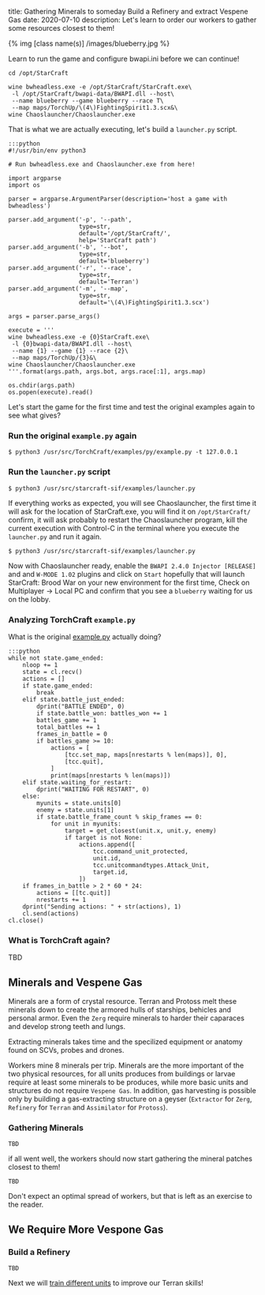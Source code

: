 title:  Gathering Minerals to someday Build a Refinery and extract Vespene Gas
date: 2020-07-10
description: Let's learn to order our workers to gather some resources closest to them!

{% img [class name(s)] /images/blueberry.jpg %}

Learn to run the game and configure bwapi.ini before we can continue!

```
cd /opt/StarCraft
```

```
wine bwheadless.exe -e /opt/StarCraft/StarCraft.exe\
 -l /opt/StarCraft/bwapi-data/BWAPI.dll --host\
 --name blueberry --game blueberry --race T\
 --map maps/TorchUp/\(4\)FightingSpirit1.3.scx&\
wine Chaoslauncher/Chaoslauncher.exe
```

That is what we are actually executing, let's build a `launcher.py` script.

```
:::python
#!/usr/bin/env python3

# Run bwheadless.exe and Chaoslauncher.exe from here!

import argparse
import os

parser = argparse.ArgumentParser(description='host a game with bwheadless')

parser.add_argument('-p', '--path',
                    type=str,
                    default='/opt/StarCraft/',
                    help='StarCraft path')
parser.add_argument('-b', '--bot',
                    type=str,
                    default='blueberry')
parser.add_argument('-r', '--race',
                    type=str,
                    default='Terran')
parser.add_argument('-m', '--map',
                    type=str,
                    default='\(4\)FightingSpirit1.3.scx')

args = parser.parse_args()

execute = '''
wine bwheadless.exe -e {0}StarCraft.exe\
 -l {0}bwapi-data/BWAPI.dll --host\
 --name {1} --game {1} --race {2}\
 --map maps/TorchUp/{3}&\
wine Chaoslauncher/Chaoslauncher.exe
'''.format(args.path, args.bot, args.race[:1], args.map)

os.chdir(args.path)
os.popen(execute).read()
```

Let's start the game for the first time and test the original examples again to see what gives?

### Run the original `example.py` again

```
$ python3 /usr/src/TorchCraft/examples/py/example.py -t 127.0.0.1

```

### Run the `launcher.py` script

```
$ python3 /usr/src/starcraft-sif/examples/launcher.py
```

If everything works as expected, you will see Chaoslauncher, the first time it will ask for the location of StarCraft.exe, you will find it on `/opt/StarCraft/` confirm, it will ask probably to restart the Chaoslauncher program, kill the current execution with Control-C in the terminal where you execute the `launcher.py` and run it again.


```
$ python3 /usr/src/starcraft-sif/examples/launcher.py
```

Now with Chaoslauncher ready, enable the `BWAPI 2.4.0 Injector [RELEASE]` and and `W-MODE 1.02` plugins and click on `Start` hopefully that will launch StarCraft: Brood War on your new environment for the first time, Check on Multiplayer -> Local PC and confirm that you see a `blueberry` waiting for us on the lobby.

### Analyzing TorchCraft `example.py`

What is the original [example.py](https://github.com/TorchCraft/TorchCraft/blob/master/examples/py/example.py) actually doing?

```
:::python
while not state.game_ended:
    nloop += 1
    state = cl.recv()
    actions = []
    if state.game_ended:
        break
    elif state.battle_just_ended:
        dprint("BATTLE ENDED", 0)
        if state.battle_won: battles_won += 1
        battles_game += 1
        total_battles += 1
        frames_in_battle = 0
        if battles_game >= 10:
            actions = [
                [tcc.set_map, maps[nrestarts % len(maps)], 0],
                [tcc.quit],
            ]
            print(maps[nrestarts % len(maps)])
    elif state.waiting_for_restart:
        dprint("WAITING FOR RESTART", 0)
    else:
        myunits = state.units[0]
        enemy = state.units[1]
        if state.battle_frame_count % skip_frames == 0:
            for unit in myunits:
                target = get_closest(unit.x, unit.y, enemy)
                if target is not None:
                    actions.append([
                        tcc.command_unit_protected,
                        unit.id,
                        tcc.unitcommandtypes.Attack_Unit,
                        target.id,
                    ])
    if frames_in_battle > 2 * 60 * 24:
        actions = [[tc.quit]]
        nrestarts += 1
    dprint("Sending actions: " + str(actions), 1)
    cl.send(actions)
cl.close()
```

### What is TorchCraft again?

TBD

## Minerals and Vespene Gas

Minerals are a form of crystal resource. Terran and Protoss melt these minerals down to create the armored hulls of starships, behicles and personal armor. Even the `Zerg` require minerals to harder their caparaces and develop strong teeth and lungs.

Extracting minerals takes time and the specilized equipment or anatomy found on SCVs, probes and drones.

Workers mine 8 minerals per trip. Minerals are the more important of the two physical resources, for all units produces from buildings or larvae require at least some minerals to be produces, while more basic units and structures do not require `Vespene Gas`. In addition, gas harvesting is possible only by building a gas-extracting structure on a geyser (`Extractor` for `Zerg`, `Refinery` for `Terran` and `Assimilator` for `Protoss`).

### Gathering Minerals

```
TBD
```

if all went well, the workers should now start gathering the mineral patches closest to them!

```
TBD
```

Don't expect an optimal spread of workers, but that is left as an exercise to the reader.

## We Require More Vespone Gas

### Build a Refinery

```
TBD
```

Next we will [train different units](https://spacebeam.org/2020/07/11/8-supply-11-gas-12-rax-14-scout/) to improve our Terran skills!
